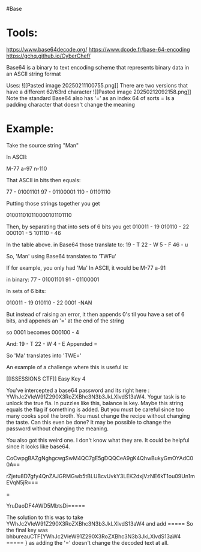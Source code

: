 #Base
# Tools:
https://www.base64decode.org/
https://www.dcode.fr/base-64-encoding
https://gchq.github.io/CyberChef/


Base64 is a binary to text encoding scheme that represents binary data in an ASCII string format

Uses:
![[Pasted image 20250211100755.png]]
There are two versions that have a different 62/63rd character
![[Pasted image 20250212092158.png]]
Note the standard Base64 also has '=' as an index 64 of sorts
= Is a padding character that doesn't change the meaning


# Example:

Take the source string "Man"

In ASCII:

M-77
a-97
n-110

That ASCII in bits then equals:

77 - 01001101
97 - 01100001
110 - 01101110

Putting those strings together you get

010011010110000101101110

Then, by separating that into sets of 6 bits you get
010011 - 19
010110 - 22
000101 - 5
101110 - 46

In the table above. in Base64 those translate to:
19 - T
22 - W
5 - F
46 - u


So, 'Man' using Base64 translates to 'TWFu'


If for example, you only had 'Ma'
In ASCII, it would be
M-77
a-91

in binary:
77 - 01001101
91 - 01100001

In sets of 6 bits:

010011 - 19
010110 - 22
0001 -NAN

But instead of raising an error, it then appends 0's til you have a set of 6 bits, and appends an '=' at the end of the string

so 0001 becomes
000100 - 4

And:
19 - T
22 - W
4 - E
Appended =

So 'Ma' translates into 'TWE='





An example of a challenge where this is useful is:

[[ISSESSIONS CTF]] Easy Key 4

You've intercepted a base64 password and its right here : YWhJc2VleW91Z290X3RoZXBhc3N3b3JkLXlvdS13aW4. Yogur task is to unlock the true fla. In puzzles like this, balance is key. Maybe this string equals the flag if something is added. But you must be careful since too many cooks spoil the broth. You must change the recipe without changing the taste. Can this even be done? It may be possible to change the password without changing the meaning.

You also got this weird one. I don't know what they are. It could be helpful since it looks like base64.

CoCwpgBAZgNghgcwgSwM4QC7gE5gDQQCeA9gK4QhwBukyGmOYAdC00A==

rZjetu8D7gfy4QnZAJGRMGwb5tBLUBcvUvkY3LEK2dxjVzNE6kT1ou09Un1mEVqN5jR===

=

YruDaoDF4AWD5MbtsDi=====


The solution to this was to take YWhJc2VleW91Z290X3RoZXBhc3N3b3JkLXlvdS13aW4 and add =====
So the final key was bhbureauCTF{YWhJc2VleW91Z290X3RoZXBhc3N3b3JkLXlvdS13aW4 ===== } as adding the '=' doesn't change the decoded text at all.
